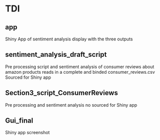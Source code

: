 # TDI

## app 
Shiny App of sentiment analysis display with the three outputs 

## sentiment_analysis_draft_script 
Pre processing script and sentiment analysis of consumer reviews about  amazon products
reads in a complete and binded consumer_reviews.csv  
Sourced for Shiny app

## Section3_script_ConsumerReviews 
Pre processing and sentiment analysis 
no sourced for Shiny app

## Gui_final 

Shiny app screenshot 

